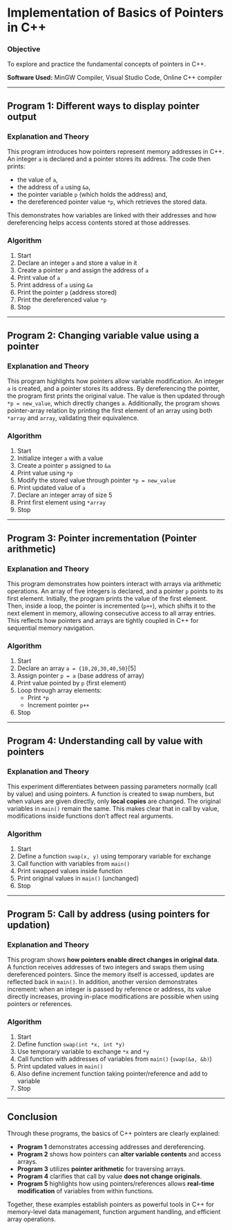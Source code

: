 # Implementation of Basics of Pointers in C++  

### **Objective**  
To explore and practice the fundamental concepts of pointers in C++.  

**Software Used:** MinGW Compiler, Visual Studio Code, Online C++ compiler  

***

## **Program 1: Different ways to display pointer output**  
### Explanation and Theory  
This program introduces how pointers represent memory addresses in C++. An integer `a` is declared and a pointer stores its address. The code then prints:  
- the value of `a`,  
- the address of `a` using `&a`,  
- the pointer variable `p` (which holds the address) and,  
- the dereferenced pointer value `*p`, which retrieves the stored data.  

This demonstrates how variables are linked with their addresses and how dereferencing helps access contents stored at those addresses.  

### Algorithm  
1. Start  
2. Declare an integer `a` and store a value in it  
3. Create a pointer `p` and assign the address of `a`  
4. Print value of `a`  
5. Print address of `a` using `&a`  
6. Print the pointer `p` (address stored)  
7. Print the dereferenced value `*p`  
8. Stop  

***

## **Program 2: Changing variable value using a pointer**  
### Explanation and Theory  
This program highlights how pointers allow variable modification. An integer `a` is created, and a pointer stores its address. By dereferencing the pointer, the program first prints the original value. The value is then updated through `*p = new_value`, which directly changes `a`. Additionally, the program shows pointer-array relation by printing the first element of an array using both `*array` and `array`, validating their equivalence.

### Algorithm  
1. Start  
2. Initialize integer `a` with a value  
3. Create a pointer `p` assigned to `&a`  
4. Print value using `*p`  
5. Modify the stored value through pointer `*p = new_value`  
6. Print updated value of `a`  
7. Declare an integer array of size 5  
8. Print first element using `*array`  
9. Stop  

***

## **Program 3: Pointer incrementation (Pointer arithmetic)**  
### Explanation and Theory  
This program demonstrates how pointers interact with arrays via arithmetic operations. An array of five integers is declared, and a pointer `p` points to its first element. Initially, the program prints the value of the first element. Then, inside a loop, the pointer is incremented (`p++`), which shifts it to the next element in memory, allowing consecutive access to all array entries. This reflects how pointers and arrays are tightly coupled in C++ for sequential memory navigation.  

### Algorithm  
1. Start  
2. Declare an array `a = {10,20,30,40,50}`[5]
3. Assign pointer `p = a` (base address of array)  
4. Print value pointed by `p` (first element)  
5. Loop through array elements:  
   - Print `*p`  
   - Increment pointer `p++`  
6. Stop  

***

## **Program 4: Understanding call by value with pointers**  
### Explanation and Theory  
This experiment differentiates between passing parameters normally (call by value) and using pointers. A function is created to swap numbers, but when values are given directly, only **local copies** are changed. The original variables in `main()` remain the same. This makes clear that in call by value, modifications inside functions don’t affect real arguments.  

### Algorithm  
1. Start  
2. Define a function `swap(x, y)` using temporary variable for exchange  
3. Call function with variables from `main()`  
4. Print swapped values inside function  
5. Print original values in `main()` (unchanged)  
6. Stop  

***

## **Program 5: Call by address (using pointers for updation)**  
### Explanation and Theory  
This program shows **how pointers enable direct changes in original data**. A function receives addresses of two integers and swaps them using dereferenced pointers. Since the memory itself is accessed, updates are reflected back in `main()`. In addition, another version demonstrates increment: when an integer is passed by reference or address, its value directly increases, proving in-place modifications are possible when using pointers or references.  

### Algorithm  
1. Start  
2. Define function `swap(int *x, int *y)`  
3. Use temporary variable to exchange `*x` and `*y`  
4. Call function with addresses of variables from `main()` (`swap(&a, &b)`)  
5. Print updated values in `main()`  
6. Also define increment function taking pointer/reference and add to variable  
7. Stop  

***

## **Conclusion**  
Through these programs, the basics of C++ pointers are clearly explained:  

- **Program 1** demonstrates accessing addresses and dereferencing.  
- **Program 2** shows how pointers can **alter variable contents** and access arrays.  
- **Program 3** utilizes **pointer arithmetic** for traversing arrays.  
- **Program 4** clarifies that call by value **does not change originals**.  
- **Program 5** highlights how using pointers/references allows **real-time modification** of variables from within functions.  

Together, these examples establish pointers as powerful tools in C++ for memory-level data management, function argument handling, and efficient array operations.  

